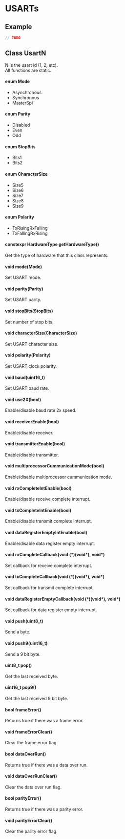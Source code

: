 # USARTs
## Example
```c++
// TODO
```
## Class UsartN
N is the usart id (1, 2, etc).<br/>
All functions are static.
#### enum Mode
* Asynchronous
* Synchronous
* MasterSpi

#### enum Parity
* Disabled
* Even
* Odd

#### enum StopBits
* Bits1
* Bits2

#### enum CharacterSize
* Size5
* Size6
* Size7
* Size8
* Size9
#### enum Polarity
* TxRisingRxFalling
* TxFallingRxRising
#### constexpr HardwareType getHardwareType()
Get the type of hardware that this class represents.
#### void mode(Mode)
Set USART mode.
#### void parity(Parity)
Set USART parity.
#### void stopBits(StopBits)
Set number of stop bits.
#### void characterSize(CharacterSize)
Set USART character size.
#### void polarity(Polarity)
Set USART clock polarity.
#### void baud(uint16_t)
Set USART baud rate.
#### void use2X(bool)
Enable/disable baud rate 2x speed.
#### void receiverEnable(bool)
Enable/disable receiver.
#### void transmitterEnable(bool)
Enable/disable transmitter.
#### void multiprocessorCummunicationMode(bool)
Enable/disable multiprocessor cummunication mode.
#### void rxCompleteIntEnable(bool)
Enable/disable receive complete interrupt.
#### void txCompleteIntEnable(bool)
Enable/disable transmit complete interrupt.
#### void dataRegisterEmptyIntEnable(bool)
Enable/disable data register empty interrupt.
#### void rxCompleteCallback(void (\*)(void\*), void\*)
Set callback for receive complete interrupt.
#### void txCompleteCallback(void (\*)(void\*), void\*)
Set callback for transmit complete interrupt.
#### void dataRegisterEmptyCallback(void (\*)(void\*), void\*)
Set callback for data register empty interrupt.
#### void push(uint8_t)
Send a byte.
#### void push9(uint16_t)
Send a 9 bit byte.
#### uint8_t pop()
Get the last received byte.
#### uint16_t pop9()
Get the last received 9 bit byte.
#### bool frameError()
Returns true if there was a frame error.
#### void frameErrorClear()
Clear the frame error flag.
#### bool dataOverRun()
Returns true if there was a data over run.
#### void dataOverRunClear()
Clear the data over run flag.
#### bool parityError()
Returns true if there was a parity error.
#### void parityErrorClear()
Clear the parity error flag.
